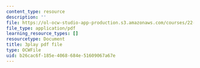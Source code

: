 ```yaml
---
content_type: resource
description: ''
file: https://ol-ocw-studio-app-production.s3.amazonaws.com/courses/22-01-introduction-to-nuclear-engineering-and-ionizing-radiation-fall-2016/b26cac6f185e4068684e51609067a67e_CjZjVUWMEz0.pdf
file_type: application/pdf
learning_resource_types: []
resourcetype: Document
title: 3play pdf file
type: OCWFile
uid: b26cac6f-185e-4068-684e-51609067a67e
---
```

